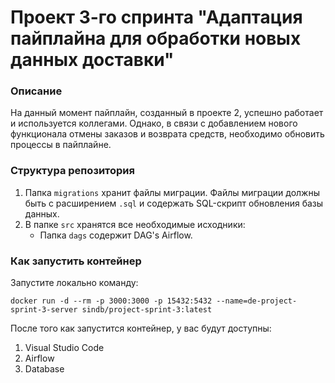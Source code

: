 # Проект 3-го спринта "Адаптация пайплайна для обработки новых данных доставки"

### Описание
На данный момент пайплайн, созданный в проекте 2, успешно работает и используется коллегами. Однако, в связи с добавлением нового функционала отмены заказов и возврата средств, необходимо обновить процессы в пайплайне.

### Структура репозитория
1. Папка `migrations` хранит файлы миграции. Файлы миграции должны быть с расширением `.sql` и содержать SQL-скрипт обновления базы данных.
2. В папке `src` хранятся все необходимые исходники: 
    * Папка `dags` содержит DAG's Airflow.

### Как запустить контейнер
Запустите локально команду:

```
docker run -d --rm -p 3000:3000 -p 15432:5432 --name=de-project-sprint-3-server sindb/project-sprint-3:latest
```

После того как запустится контейнер, у вас будут доступны:
1. Visual Studio Code
2. Airflow
3. Database
